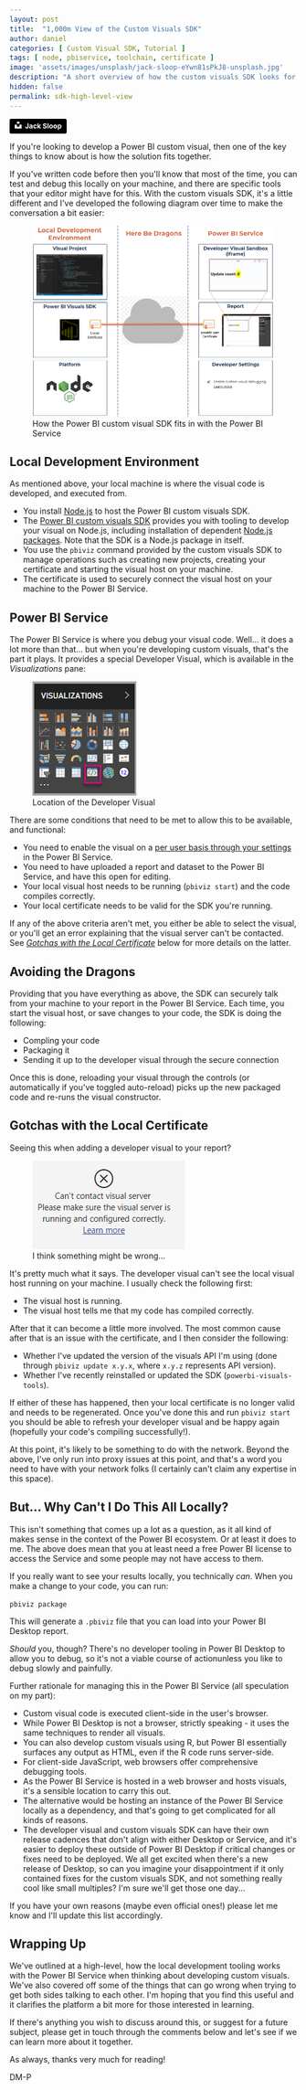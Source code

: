 ```yaml
---
layout: post
title:  "1,000m View of the Custom Visuals SDK"
author: daniel
categories: [ Custom Visual SDK, Tutorial ]
tags: [ node, pbiservice, toolchain, certificate ]
image: 'assets/images/unsplash/jack-sloop-eYwn81sPkJ8-unsplash.jpg'
description: "A short overview of how the custom visuals SDK looks for the developer."
hidden: false
permalink: sdk-high-level-view
---
```


<a style="background-color:black;color:white;text-decoration:none;padding:4px 6px;font-family:-apple-system, BlinkMacSystemFont, &quot;San Francisco&quot;, &quot;Helvetica Neue&quot;, Helvetica, Ubuntu, Roboto, Noto, &quot;Segoe UI&quot;, Arial, sans-serif;font-size:12px;font-weight:bold;line-height:1.2;display:inline-block;border-radius:3px" href="https://unsplash.com/@jacksloop?utm_medium=referral&amp;utm_campaign=photographer-credit&amp;utm_content=creditBadge" target="_blank" rel="noopener noreferrer" title="Download free do whatever you want high-resolution photos from Jack Sloop" class="text-right"><span style="display:inline-block;padding:2px 3px"><svg xmlns="http://www.w3.org/2000/svg" style="height:12px;width:auto;position:relative;vertical-align:middle;top:-2px;fill:white" viewBox="0 0 32 32"><title>unsplash-logo</title><path d="M10 9V0h12v9H10zm12 5h10v18H0V14h10v9h12v-9z"></path></svg></span><span style="display:inline-block;padding:2px 3px">Jack Sloop</span></a>

If you're looking to develop a Power BI custom visual, then one of the key things to know about is how the solution fits together. 

If you've written code before then you'll know that most of the time, you can test and debug this locally on your machine, and there are specific tools that your editor might have for this. With the custom visuals SDK, it's a little different and I've developed the following diagram over time to make the conversation a bit easier:

<div class="text-center">
    <figure class="figure">
        <img src="/assets/images/power-bi-dev-architecture-high-level.png" class="figure-img img-fluid rounded">
        <figcaption class="figure-caption">How the Power BI custom visual SDK fits in with the Power BI Service</figcaption>
    </figure>
</div>

## Local Development Environment

As mentioned above, your local machine is where the visual code is developed, and executed from.

* You install [Node.js](https://nodejs.org) to host the Power BI custom visuals SDK.
* The [Power BI custom visuals SDK](https://github.com/microsoft/PowerBI-visuals-tools) provides you with tooling to develop your visual on Node.js, including installation of dependent [Node.js packages](https://www.npmjs.com/). Note that the SDK is a Node.js package in itself.
* You use the `pbiviz` command provided by the custom visuals SDK to manage operations such as creating new projects, creating your certificate and starting the visual host on your machine.
* The certificate is used to securely connect the visual host on your machine to the Power BI Service.

## Power BI Service

The Power BI Service is where you debug your visual code. Well... it does a lot more than that... but when you're developing custom visuals, that's the part it plays. It provides a special Developer Visual, which is available in the *Visualizations* pane:

<div class="text-center">
    <figure class="figure">
        <img src="/assets/images/developer-visual.png" class="figure-img img-fluid rounded">
        <figcaption class="figure-caption">Location of the Developer Visual</figcaption>
    </figure>
</div>

There are some conditions that need to be met to allow this to be available, and functional:

* You need to enable the visual on a [per user basis through your settings](https://docs.microsoft.com/en-us/power-bi/developer/custom-visual-develop-tutorial#testing-the-custom-visual) in the Power BI Service.
* You need to have uploaded a report and dataset to the Power BI Service, and have this open for editing.
* Your local visual host needs to be running (`pbiviz start`) and the code compiles correctly.
* Your local certificate needs to be valid for the SDK you're running.

If any of the above criteria aren't met, you either be able to select the visual, or you'll get an error explaining that the visual server can't be contacted. See *[Gotchas with the Local Certificate](#gotchas-with-the-local-certificate)* below for more details on the latter.

## Avoiding the Dragons

Providing that you have everything as above, the SDK can securely talk from your machine to your report in the Power BI Service. Each time, you start the visual host, or save changes to your code, the SDK is doing the following:

* Compling your code
* Packaging it
* Sending it up to the developer visual through the secure connection

Once this is done, reloading your visual through the controls (or automatically if you've toggled auto-reload) picks up the new packaged code and re-runs the visual constructor.

## Gotchas with the Local Certificate

Seeing this when adding a developer visual to your report?

<div class="text-center">
    <figure class="figure">
        <img src="/assets/images/developer-visual-error.png" class="figure-img img-fluid rounded">
        <figcaption class="figure-caption">I think something might be wrong...</figcaption>
    </figure>
</div>

It's pretty much what it says. The developer visual can't see the local visual host running on your machine. I usually check the following first:

* The visual host is running.
* The visual host tells me that my code has compiled correctly.

After that it can become a little more involved. The most common cause after that is an issue with the certificate, and I then consider the following:

* Whether I've updated the version of the visuals API I'm using (done through `pbiviz update x.y.x`, where `x.y.z` represents API version).
* Whether I've recently reinstalled or updated the SDK (`powerbi-visuals-tools`).

If either of these has happened, then your local certificate is no longer valid and needs to be regenerated. Once you've done this and run `pbiviz start` you should be able to refresh your developer visual and be happy again (hopefully your code's compiling successfully!).

At this point, it's likely to be something to do with the network. Beyond the above, I've only run into proxy issues at this point, and that's a word you need to have with your network folks (I certainly can't claim any expertise in this space).

## But... Why Can't I Do This All Locally?

This isn't something that comes up a lot as a question, as it all kind of makes sense in the context of the Power BI ecosystem. Or at least it does to me. The above does mean that you at least need a free Power BI license to access the Service and some people may not have access to them.

If you really want to see your results locally, you technically *can*. When you make a change to your code, you can run:

```pbiviz package```

This will generate a `.pbiviz` file that you can load into your Power BI Desktop report. 

*Should* you, though? There's no developer tooling in Power BI Desktop to allow you to debug, so it's not a viable course of actionunless you like to debug slowly and painfully.

Further rationale for managing this in the Power BI Service (all speculation on my part):

* Custom visual code is executed client-side in the user's browser.
* While Power BI Desktop is not a browser, strictly speaking - it uses the same techniques to render all visuals.
* You can also develop custom visuals using R, but Power BI essentially surfaces any output as HTML, even if the R code runs server-side.
* For client-side JavaScript, web browsers offer comprehensive debugging tools.
* As the Power BI Service is hosted in a web browser and hosts visuals, it's a sensible location to carry this out.
* The alternative would be hosting an instance of the Power BI Service locally as a dependency, and that's going to get complicated for all kinds of reasons.
* The developer visual and custom visuals SDK can have their own release cadences that don't align with either Desktop or Service, and it's easier to deploy these outside of Power BI Desktop if critical changes or fixes need to be deployed. We all get excited when there's a new release of Desktop, so can you imagine your disappointment if it only contained fixes for the custom visuals SDK, and not something really cool like small multiples? I'm sure we'll get those one day...

If you have your own reasons (maybe even official ones!) please let me know and I'll update this list accordingly.

## Wrapping Up

We've outlined at a high-level, how the local development tooling works with the Power BI Service when thinking about developing custom visuals. We've also covered off some of the things that can go wrong when trying to get both sides talking to each other. I'm hoping that you find this useful and it clarifies the platform a bit more for those interested in learning. 

If there's anything you wish to discuss around this, or suggest for a future subject, please get in touch through the comments below and let's see if we can learn more about it together.

As always, thanks very much for reading!

DM-P